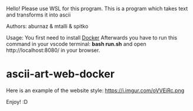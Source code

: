 Hello! Please use WSL for this program.
This is a program which takes text and transforms it into ascii

Authors: aburnaz & mtalli & spitko

Usage: You first need to install [Docker](https://docs.docker.com/get-docker/)
Afterwards you have to run this command in your vscode terminal: **bash run.sh** and open http://localhost:8080/ in your browser.

# ascii-art-web-docker

Here is an example of the website style: https://i.imgur.com/oVVEiRc.png

Enjoy! :D